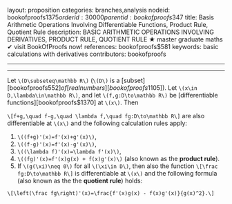 layout: proposition
categories: branches,analysis
nodeid: bookofproofs$1375
orderid: 30000
parentid: bookofproofs$347
title: Basis Arithmetic Operations Involving Differentiable Functions, Product Rule, Quotient Rule
description: BASIC ARITHMETIC OPERATIONS INVOLVING DERIVATIVES, PRODUCT RULE, QUOTIENT RULE ★ master graduate maths ✔ visit BookOfProofs now!
references: bookofproofs$581
keywords: basic calculations with derivatives
contributors: bookofproofs

---


---

Let `\(D\subseteq\mathbb R\)` (`\(D\)` is a [subset][bookofproofs$552] of [real numbers][bookofproofs$1105]). Let `\(x\in D,\lambda\in\mathbb R\)`, and let `\(f,g:D\to\mathbb R\)` be [differentiable functions][bookofproofs$1370] at `\(x\)`. Then 

`\[f+g,\quad f-g,\quad \lambda f,\quad fg:D\to\mathbb R\]`
are also differentiable at `\(x\)` and the following calculation rules apply:

1. `\((f+g)'(x)=f'(x)+g'(x)\)`,
1. `\((f-g)'(x)=f'(x)-g'(x)\)`,
1. `\((\lambda f)'(x)=\lambda f'(x)\)`,
1. `\((fg)'(x)=f'(x)g(x) + f(x)g'(x)\)` (also known as the **product rule**).
1. If `\(g(\xi)\neq 0\)` for all `\(\xi\in D\)`, then also the function 
`\[\frac fg:D\to\mathbb R\]`
is differentiable at `\(x\)` and the following formula (also known as the the **quotient rule**) holds:

`\[\left(\frac fg\right)'(x)=\frac{f'(x)g(x) - f(x)g'(x)}{g(x)^2}.\]`
